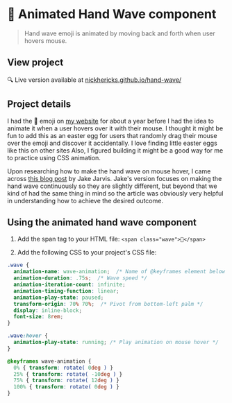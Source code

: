 # 👋 Animated Hand Wave component
> Hand wave emoji is animated by moving back and forth when user hovers mouse.

## View project
 :mag: Live version available at [nickhericks.github.io/hand-wave/](https://nickhericks.github.io/hand-wave/)

## Project details
I had the 👋 emoji on [my website](https://nickhericks.com) for about a year before I had the idea to animate it when a user hovers over it with their mouse. I thought it might be fun to add this as an easter egg for users that randomly drag their mouse over the emoji and discover it accidentally. I love finding little easter eggs like this on other sites  Also, I figured building it might be a good way for me to practice using CSS animation.

Upon researching how to make the hand wave on mouse hover, I came across [this blog post](https://jarv.is/notes/css-waving-hand-emoji/) by Jake Jarvis. Jake's version focuses on making the hand wave continuously so they are slightly different, but beyond that we kind of had the same thing in mind so the article was obviously very helpful in understanding how to achieve the desired outcome.

## Using the animated hand wave component
1. Add the span tag to your HTML file: `<span class="wave">👋</span>`

2. Add the following CSS to your project's CSS file:
```CSS
.wave {
  animation-name: wave-animation;  /* Name of @keyframes element below */
  animation-duration: .75s;  /* Wave speed */
  animation-iteration-count: infinite;
  animation-timing-function: linear;
  animation-play-state: paused;
  transform-origin: 70% 70%;  /* Pivot from bottom-left palm */
  display: inline-block;
  font-size: 8rem;
}

.wave:hover {
  animation-play-state: running; /* Play animation on mouse hover */
}

@keyframes wave-animation {
  0% { transform: rotate( 0deg ) }
  25% { transform: rotate( -10deg ) }
  75% { transform: rotate( 12deg ) }
  100% { transform: rotate( 0deg ) }
}
```

<!-- 
## Demo
<img src="https://github.com/zellwk/jsf/raw/master/images/components/modal/animate/complete.gif" width="500"> -->
